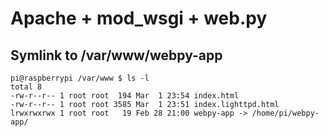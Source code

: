 # Apache + mod_wsgi + web.py

## Symlink to /var/www/webpy-app
~~~
pi@raspberrypi /var/www $ ls -l
total 8
-rw-r--r-- 1 root root  194 Mar  1 23:54 index.html
-rw-r--r-- 1 root root 3585 Mar  1 23:51 index.lighttpd.html
lrwxrwxrwx 1 root root   19 Feb 28 21:00 webpy-app -> /home/pi/webpy-app/
~~~

